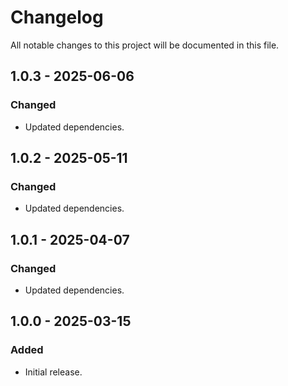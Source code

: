 # Changelog

All notable changes to this project will be documented in this file.

## 1.0.3 - 2025-06-06

### Changed

- Updated dependencies.

## 1.0.2 - 2025-05-11

### Changed

- Updated dependencies.

## 1.0.1 - 2025-04-07

### Changed

- Updated dependencies.

## 1.0.0 - 2025-03-15

### Added

- Initial release.
